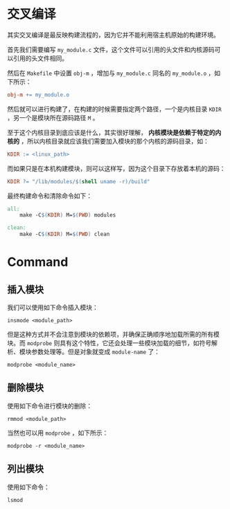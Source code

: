 # 交叉编译

其实交叉编译是最反映构建流程的，因为它并不能利用宿主机原始的构建环境。

首先我们需要编写 `my_module.c` 文件，这个文件可以引用的头文件和内核源码可以引用的头文件相同。

然后在 `Makefile` 中设置 `obj-m` ，增加与 `my_module.c` 同名的 `my_module.o` ，如下所示：

``` makefile
obj-m += my_module.o
```

然后就可以进行构建了，在构建的时候需要指定两个路径，一个是内核目录 `KDIR` ，另一个是模块所在源码路径 `M` 。

至于这个内核目录到底应该是什么，其实很好理解， **内核模块是依赖于特定的内核的** ，所以内核目录就应该我们需要加入模块的那个内核的源码目录，如：

``` makefile
KDIR := <linux_path>
```

而如果只是在本机构建模块，则可以这样写，因为这个目录下存放着本机的源码：

``` makefile
KDIR ?= "/lib/modules/$(shell uname -r)/build"
```

最终构建命令和清除命令如下：

``` makefile
all:
    make -C$(KDIR) M=$(PWD) modules

clean:
    make -C$(KDIR) M=$(PWD) clean
```

# Command

## 插入模块

我们可以使用如下命令插入模块：

``` shell
insmode <module_path>
```

但是这种方式并不会注意到模块的依赖项，并确保正确顺序地加载所需的所有模块。而 `modprobe` 则具有这个特性，它还会处理一些模块加载的细节，如符号解析、模块参数处理等。但是对象就变成 `module-name` 了：

``` shell
modprobe <module_name>
```

## 删除模块

使用如下命令进行模块的删除：

``` shell
rmmod <module_path>
```

当然也可以用 `modprobe` ，如下所示：

``` shell
modprobe -r <module_name>
```

## 列出模块

使用如下命令：

``` shell
lsmod
```
